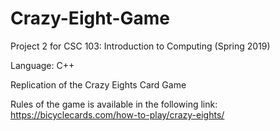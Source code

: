 # Crazy-Eight-Game

Project 2 for CSC 103: Introduction to Computing (Spring 2019)

Language: C++

Replication of the Crazy Eights Card Game

Rules of the game is available in the following link: https://bicyclecards.com/how-to-play/crazy-eights/
